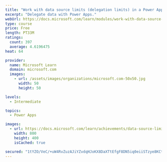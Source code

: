 ```yaml
---
title: "Work with data source limits (delegation limits) in a Power Apps canvas app"
excerpt: "Delegate data with Power Apps."
webUrl: https://docs.microsoft.com/learn/modules/work-with-data-source-limits-powerapps-canvas-app/
type: course
price: Free
length: PT33M
ratings:
  count: 397
  average: 4.6196475
heat: 64

provider:
  name: Microsoft Learn
  domain: microsoft.com
  images:
    - url: /assets/images/organizations/microsoft.com-50x50.jpg
      width: 50
      height: 50

levels:
  - Intermediate

topics:
  - Power Apps

images:
  - url: https://docs.microsoft.com/learn/achievements/data-source-limits-social.png
    width: 800
    height: 400
    isCached: true

secured: "1tYZO/VeC/+uW4RvZuzAJiYZvdqHJoKX8DaXTtEfgF8DN5iq0eiiSTzye8KCtK7RHGyfpA8GImOoE51i3hAGTAHEvfnCI0ScI3IGgxvuypw0A8Zuxk2uKhpkzN6cCqh2saOU4VvJSkQjqYFxDE9imal7sKq+Yy0S1Zl0ICxCi0px23GuRm0+9Jq2qXYFL09dtGLk3KmGprdLpfs3jXqqNWvIY+Lb0PWJP/sYcwB3GSoA0B0b5q/gQDICORfJbMc4gyKykraPPkzWCJEdU4PYiJaoOqzIwViOXCVwtACp7pyos1T34L6HH5Ka4/FcaJ7jugj8feUeba39st6Brc33zAPuj9qY8AqDi3at6U3akLhq593YWNRuiKfu66YYJyimZxJvmC7vncsWmqcQDPa26A==;StOz0vgImhdu2RFrF2IMuw=="
---
```


